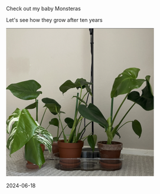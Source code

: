 Check out my baby Monsteras

Let's see how they grow after ten years

<p align="left">
  <img src=".pic/baby_monstera.png" width="400" title="baby_monstera">
</p>
2024-06-18
